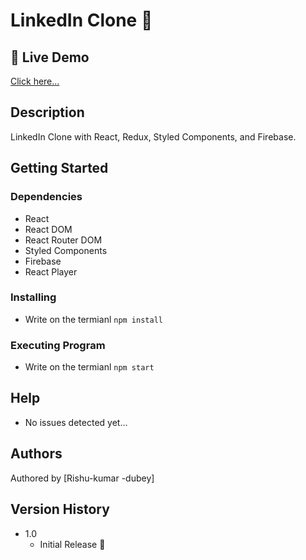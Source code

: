 # LinkedIn Clone 🚀

## 🔴 Live Demo

[Click here...](https://linkedin-clone-be2e5.web.app/)

## Description

LinkedIn Clone with React, Redux, Styled Components, and Firebase.

## Getting Started

### Dependencies

- React
- React DOM
- React Router DOM
- Styled Components
- Firebase
- React Player

### Installing

- Write on the termianl `npm install`

### Executing Program

- Write on the termianl `npm start`

## Help

- No issues detected yet...

## Authors

Authored by [Rishu-kumar -dubey]

## Version History

- 1.0
  - Initial Release 🚀
